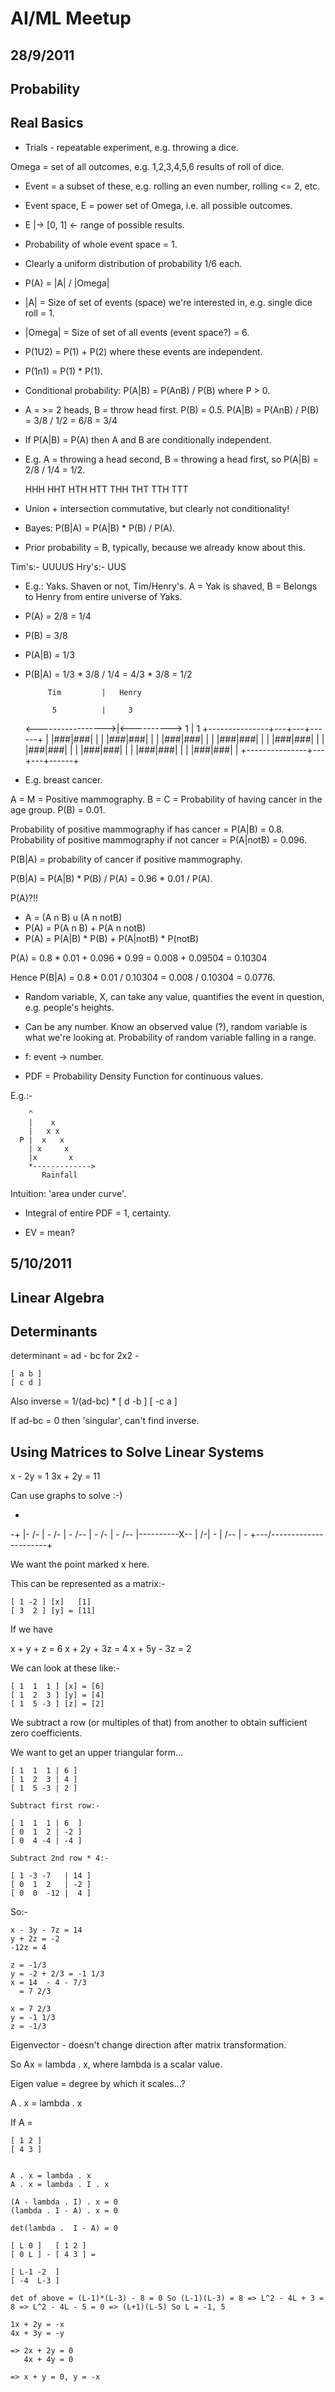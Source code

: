 AI/ML Meetup
============

28/9/2011
---------

Probability
-----------

Real Basics
-----------

* Trials - repeatable experiment, e.g. throwing a dice.

Omega = set of all outcomes, e.g. 1,2,3,4,5,6 results of roll of dice.

* Event = a subset of these, e.g. rolling an even number, rolling <= 2, etc.

* Event space, E = power set of Omega, i.e. all possible outcomes.

* E |-> [0, 1] <- range of possible results.

* Probability of whole event space = 1.

* Clearly a uniform distribution of probability 1/6 each.

* P(A) = |A| / |Omega|

* |A| = Size of set of events (space) we're interested in, e.g. single dice roll = 1.

* |Omega| = Size of set of all events (event space?) = 6.

* P(1U2) = P(1) + P(2) where these events are independent.

* P(1n1) = P(1) * P(1).

* Conditional probability: P(A|B) = P(AnB) / P(B) where P > 0.

* A = >= 2 heads, B = throw head first. P(B) = 0.5. P(A|B) = P(AnB) / P(B) = 3/8 / 1/2 = 6/8 = 3/4

* If P(A|B) = P(A) then A and B are conditionally independent.

* E.g. A = throwing a head second, B = throwing a head first, so P(A|B) = 2/8 / 1/4 = 1/2.

    HHH
    HHT
    HTH
    HTT
    THH
    THT
    TTH
    TTT

* Union + intersection commutative, but clearly not conditionality!

* Bayes: P(B|A) = P(A|B) * P(B) / P(A).

* Prior probability = B, typically, because we already know about this.

Tim's:- UUUUS
Hry's:- UUS

* E.g.: Yaks. Shaven or not, Tim/Henry's. A = Yak is shaved, B = Belongs to Henry from entire
  universe of Yaks.

* P(A) = 2/8 = 1/4

* P(B) = 3/8

* P(A|B) = 1/3

* P(B|A) = 1/3 * 3/8 / 1/4 = 4/3 * 3/8 = 1/2

           Tim         |   Henry

            5          |     3
    <----------------->|<---------->
                     1 | 1
    +---------------+---+---+------+
    |               |###|###|      |
    |               |###|###|      |
    |               |###|###|      |
    |               |###|###|      |
    |               |###|###|      |
    |               |###|###|      |
    |               |###|###|      |
    |               |###|###|      |
    |               |###|###|      |
    +---------------+---+---+------+

* E.g. breast cancer.

A = M = Positive mammography.
B = C = Probability of having cancer in the age group. P(B) = 0.01.

Probability of positive mammography if has cancer = P(A|B)    = 0.8.
Probability of positive mammography if not cancer = P(A|notB) = 0.096.

P(B|A) = probability of cancer if positive mammography.

P(B|A) = P(A|B) * P(B) / P(A) = 0.96 * 0.01 / P(A).

P(A)?!!

* A = (A n B) u (A n notB)
* P(A) = P(A n B) + P(A n notB)
* P(A) = P(A|B) * P(B) + P(A|notB) * P(notB)

P(A) = 0.8 * 0.01 + 0.096 * 0.99 = 0.008 + 0.09504 = 0.10304

Hence P(B|A) = 0.8 * 0.01 / 0.10304 = 0.008 / 0.10304 = 0.0776.

* Random variable, X, can take any value, quantifies the event in question, e.g. people's heights.

* Can be any number. Know an observed value (?), random variable is what we're looking
  at. Probability of random variable falling in a range.

* f: event -> number.

* PDF = Probability Density Function for continuous values.

E.g.:-

        ^
        |    x
        |   x x
      P |  x   x
        | x     x
        |x       x
        *------------->
           Rainfall

Intuition: 'area under curve'.

* Integral of entire PDF = 1, certainty.

* EV = mean?

5/10/2011
---------

Linear Algebra
--------------

Determinants
------------

determinant = ad - bc for 2x2 -

    [ a b ]
    [ c d ]

Also inverse =
    1/(ad-bc) * [  d -b ]
                [ -c  a ]

If ad-bc = 0 then 'singular', can't find inverse.

Using Matrices to Solve Linear Systems
--------------------------------------

 x - 2y = 1
3x + 2y = 11

Can use graphs to solve :-)


   +
  -+
   |\-                     /-
   |  \-                 /-
   |    \-            /--
   |      \-        /-
   |        \-   /--
   |----------X--
   |        /-| \-
   |     /--  |   \-
   +---/------------\----------+

We want the point marked x here.

This can be represented as a matrix:-

    [ 1 -2 ] [x]   [1]
    [ 3  2 ] [y] = [11]

If we have

 x +  y +  z = 6
 x + 2y + 3z = 4
 x + 5y - 3z = 2


We can look at these like:-

    [ 1  1  1 ] [x] = [6]
    [ 1  2  3 ] [y] = [4]
    [ 1  5 -3 ] [z] = [2]

We subtract a row (or multiples of that) from another to obtain sufficient zero coefficients.

We want to get an upper triangular form...

    [ 1  1  1 | 6 ]
    [ 1  2  3 | 4 ]
    [ 1  5 -3 | 2 ]

    Subtract first row:-

    [ 1  1  1 | 6  ] 
    [ 0  1  2 | -2 ]
    [ 0  4 -4 | -4 ]

    Subtract 2nd row * 4:-

    [ 1 -3 -7   | 14 ]
    [ 0  1  2   | -2 ]
    [ 0  0  -12 |  4 ]

So:-

    x - 3y - 7z = 14
    y + 2z = -2
    -12z = 4

    z = -1/3
    y = -2 + 2/3 = -1 1/3
    x = 14  - 4 - 7/3
      = 7 2/3

    x = 7 2/3
    y = -1 1/3
    z = -1/3

Eigenvector - doesn't change direction after matrix transformation.

So Ax = lambda . x, where lambda is a scalar value.

Eigen value = degree by which it scales...?

A . x = lambda . x

If A =

    [ 1 2 ]
    [ 4 3 ]


    A . x = lambda . x
    A . x = lambda . I . x

    (A - lambda . I) . x = 0
    (lambda . I - A) . x = 0

    det(lambda .  I - A) = 0

    [ L 0 ]   [ 1 2 ]
    [ 0 L ] - [ 4 3 ] =

    [ L-1 -2  ]
    [ -4  L-3 ]

    det of above = (L-1)*(L-3) - 8 = 0 So (L-1)(L-3) = 8 => L^2 - 4L + 3 = 8 => L^2 - 4L - 5 = 0 => (L+1)(L-5) So L = -1, 5

    1x + 2y = -x
    4x + 3y = -y

    => 2x + 2y = 0
       4x + 4y = 0

    => x + y = 0, y = -x


